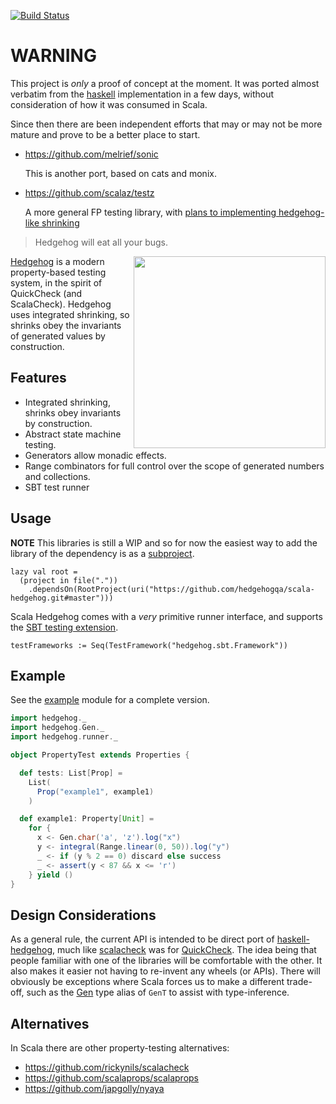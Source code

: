 [![Build Status](https://travis-ci.org/hedgehogqa/scala-hedgehog.svg?branch=master)](https://travis-ci.org/hedgehogqa/scala-hedgehog)

# WARNING

This project is _only_ a proof of concept at the moment. It was ported
almost verbatim from the [haskell](https://github.com/hedgehogqa/haskell-hedgehog)
implementation in a few days, without consideration of how it was consumed
in Scala.

Since then there are been independent efforts that may or may not be more
mature and prove to be a better place to start.

- https://github.com/melrief/sonic

  This is another port, based on cats and monix.

- https://github.com/scalaz/testz

  A more general FP testing library, with
  [plans to implementing hedgehog-like shrinking](https://github.com/scalaz/testz/issues/5)


> Hedgehog will eat all your bugs.

<img src="https://github.com/hedgehogqa/haskell-hedgehog/raw/master/img/hedgehog-logo.png" width="307" align="right"/>

[Hedgehog](http://hedgehog.qa/) is a modern property-based testing
system, in the spirit of QuickCheck (and ScalaCheck). Hedgehog uses integrated shrinking,
so shrinks obey the invariants of generated values by construction.


## Features

- Integrated shrinking, shrinks obey invariants by construction.
- Abstract state machine testing.
- Generators allow monadic effects.
- Range combinators for full control over the scope of generated numbers and collections.
- SBT test runner


## Usage

**NOTE** This libraries is still a WIP and so for now the easiest way to add the library
of the dependency is as a [subproject](https://www.scala-sbt.org/1.x/docs/Multi-Project.html).

```
lazy val root =
  (project in file("."))
    .dependsOn(RootProject(uri("https://github.com/hedgehogqa/scala-hedgehog.git#master")))
```

Scala Hedgehog comes with a _very_ primitive runner interface, and supports the
[SBT testing extension](https://www.scala-sbt.org/1.x/docs/Testing.html#Using+Extensions).

```
testFrameworks := Seq(TestFramework("hedgehog.sbt.Framework"))
```


## Example

See the [example](example/) module for a complete version.

```scala
import hedgehog._
import hedgehog.Gen._
import hedgehog.runner._

object PropertyTest extends Properties {

  def tests: List[Prop] =
    List(
      Prop("example1", example1)
    )

  def example1: Property[Unit] =
    for {
      x <- Gen.char('a', 'z').log("x")
      y <- integral(Range.linear(0, 50)).log("y")
      _ <- if (y % 2 == 0) discard else success
      _ <- assert(y < 87 && x <= 'r')
    } yield ()
}
```


## Design Considerations


As a general rule, the current API is intended to be direct port of
[haskell-hedgehog](https://github.com/hedgehogqa/haskell-hedgehog), much like
[scalacheck](https://github.com/rickynils/scalacheck) was for [QuickCheck](http://hackage.haskell.org/package/QuickCheck).
The idea being that people familiar with one of the libraries will be comfortable with the other.
It also makes it easier not having to re-invent any wheels (or APIs).
There will obviously be exceptions where Scala forces us to make a different trade-off, such as the
[Gen](src/main/scala/hedgehoge/Gen.scala) type alias of `GenT` to assist with type-inference.


## Alternatives

In Scala there are other property-testing alternatives:

- https://github.com/rickynils/scalacheck
- https://github.com/scalaprops/scalaprops
- https://github.com/japgolly/nyaya
